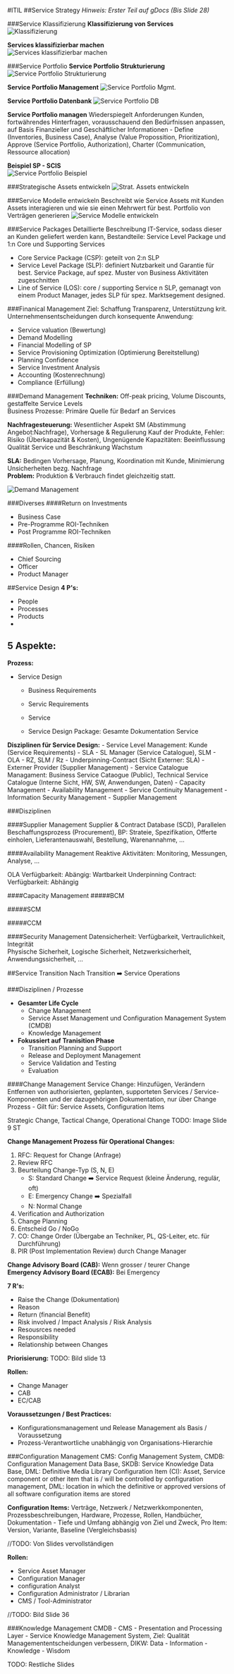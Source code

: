 #ITIL
##Service Strategy
*Hinweis: Erster Teil auf gDocs (Bis Slide 28)*  

###Service Klassifizierung
**Klassifizierung von Services**  
![Klassifizierung](./images/ITIL_ZusfUnterricht_ServiceStrategy_Klassifizierung.png)

**Services klassifizierbar machen**  
![Services klassifizierbar machen](./images/ITIL_ZusfUnterricht_ServiceStrategy_klassifizierbar_machen.png)  

###Service Portfolio
**Service Portfolio Strukturierung**  
![Service Portfolio Strukturierung](./images/ITIL_ZusfUnterricht_ServiceStrategy_SP_Strukturierung.png)

**Service Portfolio Management**
![Service Portfolio Mgmt.](./images/ITIL_ZusfUnterricht_ServiceStrategy_SP_Mgmt.png)


 **Service Portfolio Datenbank**
 ![Service Portfolio DB](./images/ITIL_ZusfUnterricht_ServiceStrategy_SP_DB.png)

 **Service Portfolio managen**
 Wiederspiegelt Anforderungen Kunden, fortwährendes Hinterfragen, vorausschauend den Bedürfnissen anpassen, auf Basis Finanzieller und Geschäftlicher Informationen - Define (Inventories, Business Case), Analyse (Value Propossition, Prioritization), Approve (Service Portfolio, Authorization), Charter (Communication, Ressource allocation)

**Beispiel SP - SCIS**  
![Service Portfolio Beispiel](./images/ITIL_ZusfUnterricht_ServiceStrategy_SP_Bsp.png)

 ###Strategische Assets entwickeln
 ![Strat. Assets entwickeln](./images/ITIL_ZusfUnterricht_ServiceStrategy_StratAssets_entwickeln.png)

###Service Modelle entwickeln
Beschreibt wie Service Assets mit Kunden Assets interagieren und wie sie einen Mehrwert für best. Portfolio von Verträgen generieren
![Service Modelle entwickeln](./images/ITIL_ZusfUnterricht_ServiceStrategy_ServiceModelle_entwickeln.png)

###Service Packages
Detaillierte Beschreibung IT-Service, sodass dieser an Kunden geliefert werden kann, Bestandteile: Service Level Package und 1:n Core und Supporting Services

  * Core Service Package (CSP): geteilt von  2:n SLP
  * Service Level Package (SLP): definiert Nutzbarkeit und Garantie für best. Service Package, auf spez. Muster von Business Aktivitäten zugeschnitten
  * Line of Service (LOS): core / supporting Service n SLP, gemanagt von einem Product Manager, jedes SLP für spez. Marktsegement designed.

###Finanical Management
Ziel: Schaffung Transparenz, Unterstützung krit. Unternehmensentscheidungen durch konsequente Anwendung:
  * Service valuation (Bewertung)
  * Demand Modelling
  * Financial Modelling of SP
  * Service Provisioning Optimization (Optimierung Bereitstellung)
  * Planning Confidence
  * Service Investment Analysis
  * Accounting (Kostenrechnung)
  * Compliance (Erfüllung)

###Demand Management
**Techniken:** Off-peak pricing, Volume Discounts, gestaffelte Service Levels  
Business Prozesse: Primäre Quelle für Bedarf an Services  

**Nachfragesteuerung:** Wesentlicher Aspekt SM (Abstimmung Angebot:Nachfrage), Vorhersage & Regulierung Kauf der Produkte, Fehler: Risiko (Überkapazität & Kosten), Ungenügende Kapazitäten: Beeinflussung Qualität Service und Beschränkung Wachstum  

**SLA:** Bedingen Vorhersage, Planung, Koordination mit Kunde, Minimierung Unsicherheiten bezg. Nachfrage  
**Problem:** Produktion & Verbrauch findet gleichzeitig statt.

![Demand Management](./images/ITIL_ZusfUnterricht_ServiceStrategy_DemandMgmt.png)


###Diverses
####Return on Investments
  * Business Case
  * Pre-Programme ROI-Techniken
  * Post Programme ROI-Techniken

####Rollen, Chancen, Risiken
  * Chief Sourcing
  * Officer
  * Product Manager

##Service Design
**4 P's:**
  - People
  - Processes
  - Products
  -

**5 Aspekte:**
  -

**Prozess:**
  - Service Design
    - Business Requirements
    - Servic Requirements
    - Service

    - Service Design Package: Gesamte Dokumentation Service  

**Disziplinen für Service Design:**
    - Service Level Management: Kunde (Service Requirements) - SLA -  SL Manager (Service Catalogue), SLM - OLA - RZ, SLM / Rz - Underpinning-Contract (Sicht Externer: SLA) - Externer Provider (Supplier Management)
    - Service Catalogue Managament: Business Service Cataogue (Public), Technical Service Catalogue (Interne Sicht, HW, SW, Anwendungen, Daten)
    - Capacity Management
    - Availability Management
    - Service Continuity Management
    - Information Security Management
    - Supplier Management

###Disziplinen

####Supplier Management
Supplier \& Contract Database (SCD), Parallelen Beschaffungsprozess (Procurement), BP: Strateie, Spezifikation, Offerte einholen, Lieferantenauswahl, Bestellung, Warenannahme, ...

####Availability Management
Reaktive Aktivitäten: Monitoring, Messungen, Analyse, ...

OLA Verfügbarkeit: Abängig: Wartbarkeit
Underpinning Contract: Verfügbarkeit: Abhängig


####Capacity Management
#####BCM

#####SCM

#####CCM

####Security Management
Datensicherheit: Verfügbarkeit, Vertraulichkeit, Integrität  
Physische Sicherheit, Logische Sicherheit, Netzwerksicherheit, Anwendungssicherheit, ...



##Service Transition
Nach Transition :arrow_right: Service Operations

###Disziplinen / Prozesse
  - **Gesamter Life Cycle**
    - Change Management
    - Service Asset Management und Configuration Management System (CMDB)
    - Knowledge Management
  - **Fokussiert auf Tranisition Phase**
    - Transition Planning and Support
    - Release and Deployment Management
    - Service Validation and Testing
    - Evaluation

####Change Management
Service Change: Hinzufügen, Verändern Entfernen von authorisierten, geplanten, supporteten Services / Service-Komponenten und der dazugehörigen Dokumentation, nur über Change Prozess - Gilt für: Service Assets, Configuration Items  

Strategic Change, Tactical Change, Operational Change
TODO: Image Slide 9 ST

**Change Management Prozess für Operational Changes:**
  1.  RFC: Request for Change (Anfrage)
  2.  Review RFC
  3.  Beurteilung Change-Typ (S, N, E)
      - S: Standard Change :arrow_right: Service Request (kleine Änderung, regulär, oft)
      - E: Emergency Change :arrow_right: Spezialfall
      - N: Normal Change
  4.  Verification and Authorization
  5.  Change Planning
  6.  Entscheid Go / NoGo
  7.  CO: Change Order (Übergabe an Techniker, PL, QS-Leiter, etc. für Durchführung)  
  8.  PIR (Post Implementation Review) durch Change Manager

**Change Advisory Board (CAB):** Wenn grosser / teurer Change  
**Emergency Advisory Board (ECAB):** Bei Emergency  


**7 R's:**
  - Raise the Change  (Dokumentation)
  - Reason
  - Return (financial Benefit)
  - Risk involved / Impact Analysis / Risk Analysis
  - Resousrces needed
  - Responsibility
  - Relationship between Changes

**Priorisierung:** TODO: Bild slide 13


**Rollen:**
  - Change Manager
  - CAB
  - EC/CAB

**Voraussetzungen / Best Practices:**
  - Konfigurationsmanagement und Release Management als Basis / Voraussetzung
  - Prozess-Verantwortliche unabhängig von Organisations-Hierarchie

###Configuration Management
CMS: Config Management System, CMDB: Configuration Management Data Base, SKDB: Service Knowledge Data Base, DML: Definitive Media Library
Configuration Item (CI): Asset, Service component or other item that is / will be controlled by configuration management, DML: location in which the definitive or approved versions of all software configuration items are stored

**Configuration Items:** Verträge, Netzwerk / Netzwerkkomponenten, Prozessbeschreibungen, Hardware, Prozesse, Rollen, Handbücher, Dokumentation - Tiefe und Umfang abhängig von Ziel und Zweck, Pro Item: Version, Variante, Baseline (Vergleichsbasis)

//TODO: Von Slides vervollständigen

**Rollen:**
  - Service Asset Manager
  - Configuration Manager
  - configuration Analyst
  - Configuration Administrator / Librarian
  - CMS / Tool-Administrator


//TODO: Bild Slide 36

###Knowledge Management
CMDB - CMS - Presentation and Processing Layer - Service Knowledge Management System, Ziel: Qualität Managemententscheidungen verbessern, DIKW: Data - Information - Knowledge - Wisdom

TODO: Restliche Slides
